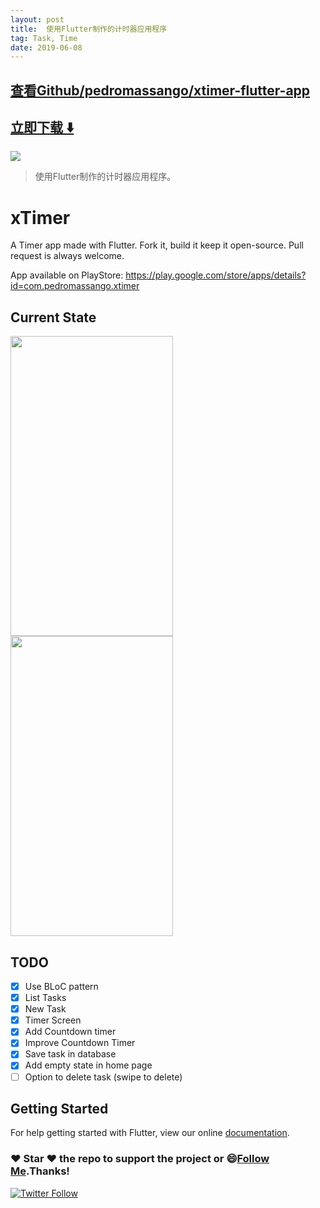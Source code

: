 ```yaml
---
layout: post
title:  使用Flutter制作的计时器应用程序
tag: Task, Time
date: 2019-06-08
---
```


 

## [查看Github/pedromassango/xtimer-flutter-app](http://github.com/pedromassango/xtimer-flutter-app)
## [立即下载 ️⬇️ ](https://codeload.github.com/pedromassango/xtimer-flutter-app/zip/master) 


 
![](https://flutterawesome.com/content/images/2018/12/xtimer-flutter-appv.jpg)
 
>
> 使用Flutter制作的计时器应用程序。
>

 
# xTimer

A Timer app made with Flutter. Fork it, build it keep it open-source. Pull request is always welcome.

App available on PlayStore: https://play.google.com/store/apps/details?id=com.pedromassango.xtimer



## Current State

<img src="/screenshots/img1.png" width="260" height="480"/> <img src="/screenshots/img2.png" width="260" height="480"/>


## TODO
- [x] Use BLoC pattern
- [x] List Tasks
- [x] New Task
- [x] Timer Screen
- [x] Add Countdown timer
- [x] Improve Countdown Timer
- [x] Save task in database
- [x] Add empty state in home page
- [ ] Option to delete task (swipe to delete)

## Getting Started

For help getting started with Flutter, view our online
[documentation](https://flutter.io/).


### :heart: Star :heart: the repo to support the project or :smile:[Follow Me](https://github.com/pedromassango).Thanks!
[![Twitter Follow](https://img.shields.io/twitter/follow/pedromassangom.svg?style=social&label=Follow)](https://twitter.com/pedromassangom)

